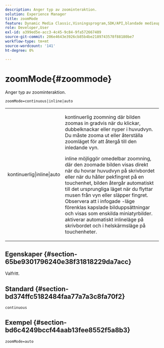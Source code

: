```yaml
---
description: Anger typ av zoominteraktion.
solution: Experience Manager
title: zoomMode
feature: Dynamic Media Classic,Visningsprogram,SDK/API,blandade medieuppsättningar
role: Developer,User
exl-id: a399ed5e-acc3-4c45-9c84-9fa572667489
source-git-commit: 206e4643e3926cb85b4be2189743578f88180be7
workflow-type: tm+mt
source-wordcount: '141'
ht-degree: 0%

---
```


# zoomMode{#zoommode}

Anger typ av zoominteraktion.

`zoomMode=continuous|inline|auto`

<table id="table_E314540D347D47699C04EB80D20C0721"> 
 <tbody> 
  <tr> 
   <td colname="col1"> <p> <span class="codeph"> kontinuerlig|inline|auto  </span> </p> </td> 
   <td colname="col2"> <p> <span class="codeph"> kontinuerlig  </span> zoomning där bilden zoomas in gradvis när du klickar, dubbelknackar eller nyper i huvudvyn. Du måste zooma ut eller återställa zoomläget för att återgå till den inledande vyn. </p> <p> <span class="codeph"> inline  </span> möjliggör omedelbar zoomning, där den zoomade bilden visas direkt när du hovrar huvudvyn på skrivbordet eller när du håller pekfingret på en touchenhet, bilden återgår automatiskt till det ursprungliga läget när du flyttar musen från vyn eller släpper fingret. Observera att i <span class="codeph"> infogade </span>-läge förenklas kapslade bilduppsättningar och visas som enskilda miniatyrbilder. <span class="codeph"> aktiverar automatiskt  </span> inlineläge på skrivbordet och i helskärmsläge på touchenheter. </p> </td> 
  </tr> 
 </tbody> 
</table>

## Egenskaper {#section-65be9301796240e38f31818229da7acc}

Valfritt.

## Standard {#section-bd374ffc5182484faa77a7a3c8fa70f2}

`continuous`

## Exempel {#section-bd6c4249bccf44aab13fee8552f5a8b3}

`zoomMode=auto`
